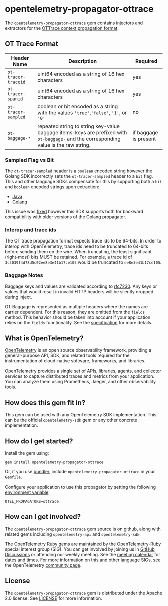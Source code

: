 # opentelemetry-propagator-ottrace

The `opentelemetry-propagator-ottrace` gem contains injectors and extractors for the
[OTTrace context propagation format][ottrace-spec].

## OT Trace Format

| Header Name         | Description                                                                                                                            | Required              |
| ------------------- | -------------------------------------------------------------------------------------------------------------------------------------- | --------------------- |
| `ot-tracer-traceid` | uint64 encoded as a string of 16 hex characters                                                                                        | yes                   |
| `ot-tracer-spanid`  | uint64 encoded as a string of 16 hex characters                                                                                        | yes                   |
| `ot-tracer-sampled` | boolean or bit encoded as a string with the values `'true'`,`'false'`, `'1'`, or `'0'`                                                 | no                    |
| `ot-baggage-*`      | repeated string to string key-value baggage items; keys are prefixed with `ot-baggage-` and the corresponding value is the raw string. | if baggage is present |

### Sampled Flag vs Bit

The `ot-tracer-sampled` header is a `boolean` encoded string however the Golang SDK incorrectly sets the `ot-tracer-sampled` header to a `bit` flag.
This and other language SDKs compensate for this by supporting both a `bit` and `boolean` encoded strings upon extraction:

- [Java](https://github.com/open-telemetry/opentelemetry-java/blob/9cea4ef1f92d3186b1bd8296e9daac4281c0f759/extensions/trace-propagators/src/main/java/io/opentelemetry/extension/trace/propagation/Common.java#L41)
- [Golang](https://github.com/open-telemetry/opentelemetry-go-contrib/blob/b72c2cd63b9a9917554cbcd709e61f5d8541eea5/propagators/ot/ot_propagator.go#L118)

This issue was [fixed](https://github.com/open-telemetry/opentelemetry-go-contrib/pull/1358) however this SDK supports both for backward compatibility with older versions of the Golang propagator.

### Interop and trace ids

The OT trace propagation format expects trace ids to be 64-bits. In order to
interop with OpenTelemetry, trace ids need to be truncated to 64-bits before
sending them on the wire. When truncating, the least significant (right-most)
bits MUST be retained. For example, a trace id of
`3c3039f4d78d5c02ee8e3e41b17ce105` would be truncated to `ee8e3e41b17ce105`.

### Baggage Notes

Baggage keys and values are validated according to [rfc7230][rfc7230-url]. Any
keys or values that would result in invalid HTTP headers will be silently
dropped during inject.

OT Baggage is represented as multiple headers where the
names are carrier dependent. For this reason, they are omitted from the `fields`
method. This behavior should be taken into account if your application relies
on the `fields` functionality. See the [specification][fields-spec-url] for
more details.

## What is OpenTelemetry?

[OpenTelemetry][opentelemetry-home] is an open source observability framework, providing a general-purpose API, SDK, and related tools required for the instrumentation of cloud-native software, frameworks, and libraries.

OpenTelemetry provides a single set of APIs, libraries, agents, and collector services to capture distributed traces and metrics from your application. You can analyze them using Prometheus, Jaeger, and other observability tools.

## How does this gem fit in?

This gem can be used with any OpenTelemetry SDK implementation. This can be the official `opentelemetry-sdk` gem or any other concrete implementation.

## How do I get started?

Install the gem using:

```
gem install opentelemetry-propagator-ottrace
```

Or, if you use [bundler][bundler-home], include `opentelemetry-propagator-ottrace` in your `Gemfile`.

Configure your application to use this propagator by setting the following [environment variable][envars]:

```
OTEL_PROPAGATORS=ottrace
```

## How can I get involved?

The `opentelemetry-propagator-ottrace` gem source is [on github][repo-github], along with related gems including `opentelemetry-api` and `opentelemetry-sdk`.

The OpenTelemetry Ruby gems are maintained by the OpenTelemetry-Ruby special interest group (SIG). You can get involved by joining us in [GitHub Discussions][discussions-url] or attending our weekly meeting. See the [meeting calendar][community-meetings] for dates and times. For more information on this and other language SIGs, see the OpenTelemetry [community page][ruby-sig].

## License

The `opentelemetry-propagator-ottrace` gem is distributed under the Apache 2.0 license. See [LICENSE][license-github] for more information.

[opentelemetry-home]: https://opentelemetry.io
[bundler-home]: https://bundler.io
[repo-github]: https://github.com/open-telemetry/opentelemetry-ruby
[license-github]: https://github.com/open-telemetry/opentelemetry-ruby/blob/main/LICENSE
[ruby-sig]: https://github.com/open-telemetry/community#ruby-sig
[community-meetings]: https://github.com/open-telemetry/community#community-meetings
[discussions-url]: https://github.com/open-telemetry/opentelemetry-ruby/discussions
[ottrace-spec]: https://github.com/opentracing/specification/blob/master/rfc/trace_identifiers.md
[rfc7230-url]: https://tools.ietf.org/html/rfc7230#section-3.2
[fields-spec-url]: https://github.com/open-telemetry/opentelemetry-specification/blob/master/specification/context/api-propagators.md#fields
[envars]: https://github.com/open-telemetry/opentelemetry-specification/blob/main/specification/sdk-environment-variables.md#general-sdk-configuration
